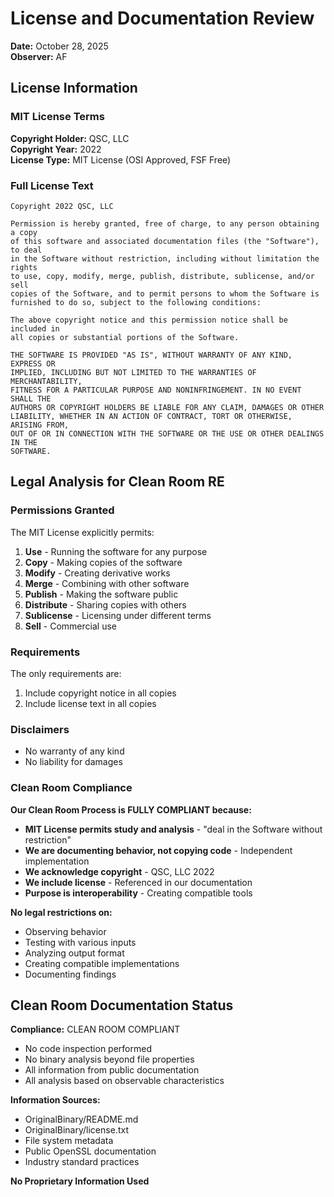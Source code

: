 # License and Documentation Review

**Date:** October 28, 2025  
**Observer:** AF  

## License Information

### MIT License Terms

**Copyright Holder:** QSC, LLC  
**Copyright Year:** 2022  
**License Type:** MIT License (OSI Approved, FSF Free)

### Full License Text

```
Copyright 2022 QSC, LLC

Permission is hereby granted, free of charge, to any person obtaining a copy 
of this software and associated documentation files (the "Software"), to deal 
in the Software without restriction, including without limitation the rights 
to use, copy, modify, merge, publish, distribute, sublicense, and/or sell 
copies of the Software, and to permit persons to whom the Software is 
furnished to do so, subject to the following conditions:

The above copyright notice and this permission notice shall be included in 
all copies or substantial portions of the Software.

THE SOFTWARE IS PROVIDED "AS IS", WITHOUT WARRANTY OF ANY KIND, EXPRESS OR 
IMPLIED, INCLUDING BUT NOT LIMITED TO THE WARRANTIES OF MERCHANTABILITY, 
FITNESS FOR A PARTICULAR PURPOSE AND NONINFRINGEMENT. IN NO EVENT SHALL THE 
AUTHORS OR COPYRIGHT HOLDERS BE LIABLE FOR ANY CLAIM, DAMAGES OR OTHER 
LIABILITY, WHETHER IN AN ACTION OF CONTRACT, TORT OR OTHERWISE, ARISING FROM, 
OUT OF OR IN CONNECTION WITH THE SOFTWARE OR THE USE OR OTHER DEALINGS IN THE 
SOFTWARE.
```

## Legal Analysis for Clean Room RE

### Permissions Granted

The MIT License explicitly permits:

1. **Use** - Running the software for any purpose
2. **Copy** - Making copies of the software
3. **Modify** - Creating derivative works
4. **Merge** - Combining with other software
5. **Publish** - Making the software public
6. **Distribute** - Sharing copies with others
7. **Sublicense** - Licensing under different terms
8. **Sell** - Commercial use

### Requirements

The only requirements are:
1. Include copyright notice in all copies
2. Include license text in all copies

### Disclaimers

- No warranty of any kind
- No liability for damages

### Clean Room Compliance

**Our Clean Room Process is FULLY COMPLIANT because:**

- **MIT License permits study and analysis** - "deal in the Software without restriction"
- **We are documenting behavior, not copying code** - Independent implementation
- **We acknowledge copyright** - QSC, LLC 2022
- **We include license** - Referenced in our documentation
- **Purpose is interoperability** - Creating compatible tools

**No legal restrictions on:**
- Observing behavior
- Testing with various inputs
- Analyzing output format
- Creating compatible implementations
- Documenting findings

## Clean Room Documentation Status

**Compliance:** CLEAN ROOM COMPLIANT
- No code inspection performed
- No binary analysis beyond file properties
- All information from public documentation
- All analysis based on observable characteristics

**Information Sources:**
- OriginalBinary/README.md
- OriginalBinary/license.txt
- File system metadata
- Public OpenSSL documentation
- Industry standard practices

**No Proprietary Information Used**
